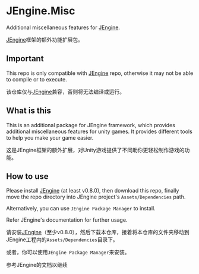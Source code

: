 # JEngine.Misc
Additional miscellaneous features for [JEngine](https://github.com/JasonXuDeveloper/JEngine).

[JEngine](https://github.com/JasonXuDeveloper/JEngine)框架的额外功能扩展包。



## Important

This repo is only compatible with [JEngine](https://github.com/JasonXuDeveloper/JEngine) repo, otherwise it may not be able to compile or to execute.

该仓库仅与[JEngine](https://github.com/JasonXuDeveloper/JEngine)兼容，否则将无法编译或运行。



## What is this

This is an additional package for JEngine framework, which provides additional miscellaneous features for unity games. It provides different tools to help you make your game easier.

这是JEngine框架的额外扩展，对Unity游戏提供了不同助你更轻松制作游戏的功能。



## How to use

Please install [JEngine](https://github.com/JasonXuDeveloper/JEngine) (at least v0.8.0), then download this repo, finally move the repo directory into JEngine project's ```Assets/Dependencies``` path.

Alternatively, you can use ```JEngine Package Manager``` to install.

Refer JEngine's documentation for further usage.

请安装[JEngine](https://github.com/JasonXuDeveloper/JEngine)（至少v0.8.0），然后下载本仓库，接着将本仓库的文件夹移动到JEngine工程内的```Assets/Dependencies```目录下。

或者，你可以使用```JEngine Package Manager```来安装。

参考JEngine的文档以继续
